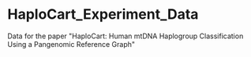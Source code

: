 # HaploCart_Experiment_Data

Data for the paper "HaploCart: Human mtDNA Haplogroup
Classification Using a Pangenomic Reference
Graph"
